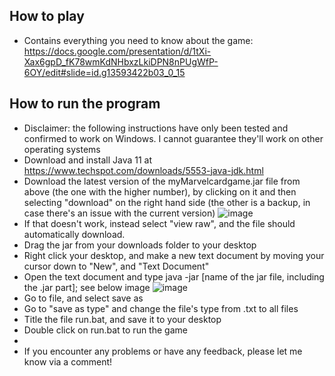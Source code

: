 
## **How to play**
* Contains everything you need to know about the game: https://docs.google.com/presentation/d/1tXi-Xax6gpD_fK78wmKdNHbxzLkiDPN8nPUgWfP-6OY/edit#slide=id.g13593422b03_0_15
## **How to run the program**
* Disclaimer: the following instructions have only been tested and confirmed to work on Windows. I cannot guarantee they'll work on other operating systems
* Download and install Java 11 at https://www.techspot.com/downloads/5553-java-jdk.html 
* Download the latest version of the myMarvelcardgame.jar file from above (the one with the higher number), by clicking on it and then selecting "download" on the right hand side (the other is a backup, in case there's an issue with the current version)
  ![image](https://github.com/tlanders6618/myMarvelcardgame/assets/113645988/9cd34b41-cd6f-4e64-a6a8-d847e2724358)
* If that doesn't work, instead select "view raw", and the file should automatically download.
* Drag the jar from your downloads folder to your desktop
* Right click your desktop, and make a new text document by moving your cursor down to "New", and "Text Document"
* Open the text document and type java -jar [name of the jar file, including the .jar part]; see below image
![image](https://github.com/tlanders6618/myMarvelcardgame/assets/113645988/6b32eb11-03f2-4cfb-8a8a-8894807785f4)
* Go to file, and select save as
* Go to "save as type" and change the file's type from .txt to all files
* Title the file run.bat, and save it to your desktop
* Double click on run.bat to run the game
* 
* If you encounter any problems or have any feedback, please let me know via a comment!
